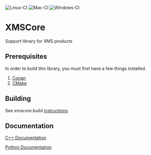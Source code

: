 ![Linux-CI](https://github.com/Aquaveo/xmscore/workflows/Linux-CI/badge.svg)
![Mac-CI](https://github.com/Aquaveo/xmscore/workflows/Mac-CI/badge.svg)
![Windows-CI](https://github.com/Aquaveo/xmscore/workflows/Windows-CI/badge.svg)

XMSCore
========
Support library for XMS products

Prerequisites
--------------
In order to build this library, you must first have a few things installed.
1. [Conan](https://conan.io)
2. [CMake](https://cmake.org)

Building
--------
See xmscore build [instructions](https://github.com/Aquaveo/xmscore/wiki/Building-Libraries).


Documentation
-------------

[C++ Documentation](https://aquaveo.github.io/xmscore/)

[Python Documentation](https://aquaveo.github.io/xmscore/pydocs)
